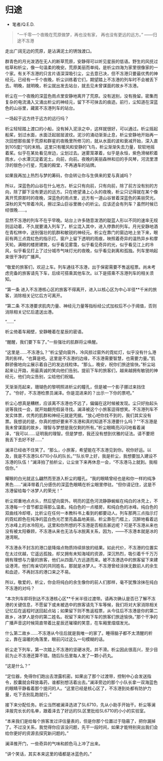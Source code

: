 # 归途
* 笔者/Q.E.D.

> “一千零一个夜晚在荒原做梦，再也没有家，
> 再也没有更远的远方。”
> ——归途不冻港

走出广阔无边的荒原，是沾满泥土的锈蚀渡口。

群青色的月光泼洒在无人的断草荒原，安静得可以听见星辰的低语。野生的风抚过枯草和析尘，像一句温柔的晚安。荒原美丽而单纯，是析尘四海为家里很像家的一个家。有关不冻港的只言片语深深吸引尘，尘去意已决，但不冻港只要最优秀的神经元。已经有一千个夜晚，析尘训练着它们，期望踏上不冻港的列车时不会被丢下去。明晚，就明晚，析尘就出发去站台，就去见未曾谋面的故乡不冻港。

析尘在一个夜晚的深蓝色雨点里安静地离开了荒原。没有送别，没有挽留。密集而复杂的电流涌入又涌出析尘的神经元，留下不可抹去的痕迹。前行，尘知道在深蓝色的山谷里，藏匿不冻港列车的站台。

一场起于远方终于远方的远行吗？

析尘轻轻踏上渡口的小船，没有掉入泥涂之中，这样就很好，可以通过。析尘摇起船桨，划过水面，水面泛起层层波纹。泥沙的涌动渐渐止息，析尘安静地开始再一次回想那些属于荒原和群星的夜晚里所修习的，就从水面的波和衰减开始，深入直到105度[^1]的末梢。这里只有暖风和安静的飞鸟，析尘渐渐失去力量，软软地摇着桨。似乎在某处看见岸边，尘划过去。迷雾笼罩着，似乎是永恒，紫色滑梯积着雨水，小水潭沉淀着泥土。向前，向前。夜晚的美丽森林和旧的手风琴，河流里漂浮的银色小行星，荒废的殿堂，不再通车的站牌。

如果我再加上热烈与梦的筹码，你会转让你与生俱来的爱与真诚吗？

所以，深蓝色的山谷在什么地方。析尘只有向前，只有向前，除了前方没有别的方向，除了脚下没有更远的远方。只在绝望涌上心头的夜晚，析尘只记得就在某个像离开荒原那时的夜晚，深蓝色的雨点里，远方有一道山谷冒着深蓝色的美丽荧光。深秋的天气带着冷风，擦过深山巨谷里微小的析尘。应该还会有列车？虽然时候已经很晚……。

显然不冻港的列车不在乎早晚。站台上许多随意泼洒的靛蓝人形以不同的速率无规则运动着，不久就要涌入列车了。析尘混入其中，进入停靠的列车。月光安静地酒在青松林中，送别强壮的肌群和敏锐的神经元。析尘在靠门的窗边地上坐下来，眼前有两三点霓虹色的指示灯。窗户上留下透明的雨痕，映照着奇异的温热异乡和摩天轮。满眼的楼房建筑，似乎看见雾霭，似乎看见奇异的光，似乎看见江上的冷风，似乎看见打上了过分城市气味灯光的夜晚，似乎看见剥离和孤独。列车里响起来很干净的广播声。

“敬爱的旅客们，欢迎上车。列车通往不冻港，出于保密需要不售返程票。尚未考虑完备的旅客请先下车，后续可搭乘其他车次。以下是搭乘不冻港列车的相关须知。

“第一条 进入不冻港核心区的旅客不得离开，进入以核心区为中心半径**千米的旅客，消除相关记忆后方可离开。

“第二条 不冻港要求肌肉力量、神经元力量等指标经公式加权后不小于阈值，否则消除相关记忆后遣送出港。

“……”

析尘倚着车厢壁，安静睡着在星辰的密语。

“醒醒，我们要下车了。”一些强壮的肌群将尘唤醒。

“这里是……不冻港么？”析尘望向窗外，冷风掠过窗外的霓虹灯，似乎没有什么港湾的影样。“也算是吧。这里是不冻港的边缘，不冻港需要智慧，也需要力量。”肌群骄傲地向尘展示着自己的发达线粒体。“那么，晚安，祝你们旅途愉快。”析尘站起来让开路，用最真诚的笑向他们告别。提前下车的旅客们，越来越拥有敏锐的神经元，他们向尘告别，尘给他们祝福。

天渐渐亮起来，珊瑚色的黎明照进析尘的瞳孔，但是被一个影子挪过来挡住了。“你好，不冻港检票员澜泽。你是混进来的？出示一下你的票吧。”

析尘心想真是糟糕，应该离不冻港也不远了，偏偏在这时候被发现。尘只好抬起头说等我找一会，就开始翻兜假装寻找。澜泽被这个小旅客逗得想笑。不冻港列车不发实体票，优秀的肌群和神经元就是凭据。“放心吧你找不到的，我们其实没有票。我想说的是，你真的想好要来不冻港和真的知道不冻港要什么吗？”“不冻港是我未曾谋面的故乡，理智与梦想是我仅剩的所有。”析尘眼睛亮闪闪地看着澜泽，“我可以……证明我的理智。但是梦想，我还没有想到优雅的证法。请不要把我丢下去好不好……”

澜泽已经收不住笑了。“那么，小旅客，希望能在不冻港见到你。祝你好运。以及，我是不冻港SL6710小队的队长。”“队长早上好，我是析尘，我想要加入建设不冻港的队伍！”澜泽拍了拍析尘，让尘坐下来再休息一会，“不冻港马上就到。我相信你。”

耀眼的白光就这么翩然而至游入析尘的瞳孔。“我的眼睛曾经也是和你一样的纯净黑色……”澜泽带着几分感伤的深蓝色眼睛在析尘眼里停驻。“但你请记住，这是不冻港留给每个冰梦人的荣光！”

析尘郑重地点点头，然后望向窗外。明亮的蓝色河流静静蜿蜒在纯白的冰壳上，不冻港每一个音节都显得那么温柔。纯白色的一点楼房，和纯白色的冰峰。纯白色的双曲线冷却塔，比析尘在任何一本教科书上看到的都要动人。列车那两三点指示灯的霓虹颜色在纯净的蓝白色光芒里亮晶晶地美丽。析尘靠在门框上，沉醉地看着远方冰峰上的冰冷阳光。这里和你所想的不冻港是否相去甚远呢？可是不冻港从来也没有被太阳眷顾，不冻港从来也无法与冰脱离关系，因为，——不冻港本就是冰的港湾啊。

不冻港永不封冻的港口是降熔点物质持续排放的结果。如此代价，不冻港的位置实在太过优越，它遥远孤独，却又拥有未知海域的资源，深沉热烈，吸引着千千万万拥有理想与力量的旅客，他们从四面八方远道而来。被不冻港选中的旅客留下来建设港湾，他们有亲切的共同姓名，那就是冰梦人。不冻港曾经涂抹无数前人的余生和血迹，不再封冻的港口来之不易。

所以，敬爱的，析尘，你会将纯白的余生像你的前人们那样，毫不犹豫涂抹在纯白不冻港的对吗？

“本次列车即将到达不冻港核心区**千米半径过渡带。请再次确认是否已了解不冻港的关键信息，不愿留下或未被选中的旅客请先下车等候，我们将对大家消除相关记忆后在返程时送回起点站；如果留下则不售返程票，从今往后不冻港是你的第二故乡，冰梦人是你的第二姓名。祝留下来的和下车的旅客们旅途愉快。”那个干净的广播声音这时候简直带着比星辰还璀璨的笑意，在车厢里熠熠发光。

什么第二故乡……不冻港从今往后就是我唯一的家了。睡得脑子都不太清醒的析尘，靠在温暖的角落里，眼前闪过这么一句模糊的话。

析尘走下列车，第一次踏上不冻港的坚硬冰壳。并不滑。析尘因此很高兴，至少目前为止不冻港还算不错。随后队伍里每人发了一颗小药丸。

“这是什么？”

“定位器，免得你们跑出去泄露机密。如果出了那个过渡带，控制中心会发送指令，胶囊就会释放毒药，谁都别想活着出去。”澜泽旁边的那个小队长拿一双海蓝色的眼睛平静看着那个提问的人。“这里已经是核心区了，不冻港到处都有防护力量，吃下去别乱跑就行。”

接下来分配任务。析尘当然被澜泽选进了SL6710，先从小助手开始干。析尘等澜泽报完长长的名单，跟着泽去了好远的SL区里批给SL6710的小小的实验室。

“本来我们是给每个旅客发过评估量表的，但是你那个位置过于隐蔽了，把你漏掉了。不过没关系，我觉得你应该没问题，先干一段时间，如果才能特别突出我们会给你更好的资源去探究新问题的。”

澜泽推开门，一些奇异的气味和颜色马上冲了出来。

“讲个笑话，其实本来这里的墙都是冰蓝色的。”

[1]: 水分子的键角为105°.
